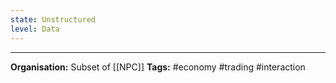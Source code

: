 ```yaml
---
state: Unstructured
level: Data
---
```


___
**Organisation:** Subset of [[NPC]]
**Tags:** #economy #trading #interaction